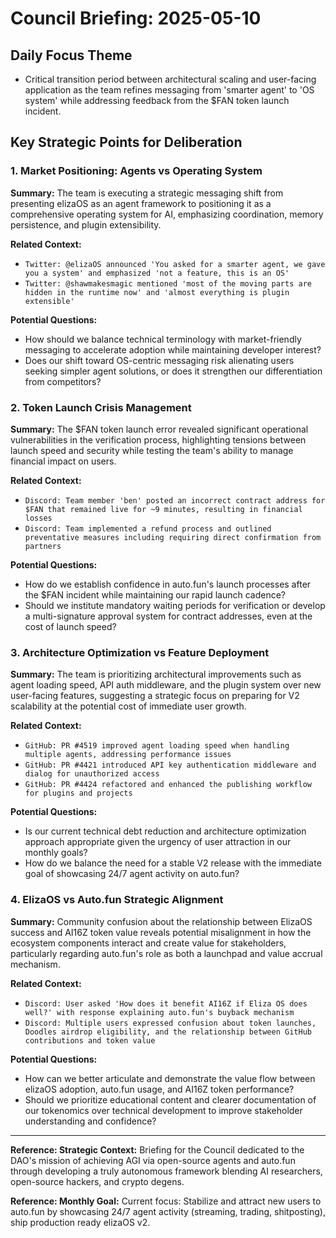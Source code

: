 # Council Briefing: 2025-05-10

## Daily Focus Theme

- Critical transition period between architectural scaling and user-facing application as the team refines messaging from 'smarter agent' to 'OS system' while addressing feedback from the $FAN token launch incident.

## Key Strategic Points for Deliberation

### 1. Market Positioning: Agents vs Operating System

**Summary:** The team is executing a strategic messaging shift from presenting elizaOS as an agent framework to positioning it as a comprehensive operating system for AI, emphasizing coordination, memory persistence, and plugin extensibility.

**Related Context:**
- `Twitter: @elizaOS announced 'You asked for a smarter agent, we gave you a system' and emphasized 'not a feature, this is an OS'`
- `Twitter: @shawmakesmagic mentioned 'most of the moving parts are hidden in the runtime now' and 'almost everything is plugin extensible'`

**Potential Questions:**
- How should we balance technical terminology with market-friendly messaging to accelerate adoption while maintaining developer interest?
- Does our shift toward OS-centric messaging risk alienating users seeking simpler agent solutions, or does it strengthen our differentiation from competitors?

### 2. Token Launch Crisis Management

**Summary:** The $FAN token launch error revealed significant operational vulnerabilities in the verification process, highlighting tensions between launch speed and security while testing the team's ability to manage financial impact on users.

**Related Context:**
- `Discord: Team member 'ben' posted an incorrect contract address for $FAN that remained live for ~9 minutes, resulting in financial losses`
- `Discord: Team implemented a refund process and outlined preventative measures including requiring direct confirmation from partners`

**Potential Questions:**
- How do we establish confidence in auto.fun's launch processes after the $FAN incident while maintaining our rapid launch cadence?
- Should we institute mandatory waiting periods for verification or develop a multi-signature approval system for contract addresses, even at the cost of launch speed?

### 3. Architecture Optimization vs Feature Deployment

**Summary:** The team is prioritizing architectural improvements such as agent loading speed, API auth middleware, and the plugin system over new user-facing features, suggesting a strategic focus on preparing for V2 scalability at the potential cost of immediate user growth.

**Related Context:**
- `GitHub: PR #4519 improved agent loading speed when handling multiple agents, addressing performance issues`
- `GitHub: PR #4421 introduced API key authentication middleware and dialog for unauthorized access`
- `GitHub: PR #4424 refactored and enhanced the publishing workflow for plugins and projects`

**Potential Questions:**
- Is our current technical debt reduction and architecture optimization approach appropriate given the urgency of user attraction in our monthly goals?
- How do we balance the need for a stable V2 release with the immediate goal of showcasing 24/7 agent activity on auto.fun?

### 4. ElizaOS vs Auto.fun Strategic Alignment

**Summary:** Community confusion about the relationship between ElizaOS success and AI16Z token value reveals potential misalignment in how the ecosystem components interact and create value for stakeholders, particularly regarding auto.fun's role as both a launchpad and value accrual mechanism.

**Related Context:**
- `Discord: User asked 'How does it benefit AI16Z if Eliza OS does well?' with response explaining auto.fun's buyback mechanism`
- `Discord: Multiple users expressed confusion about token launches, Doodles airdrop eligibility, and the relationship between GitHub contributions and token value`

**Potential Questions:**
- How can we better articulate and demonstrate the value flow between elizaOS adoption, auto.fun usage, and AI16Z token performance?
- Should we prioritize educational content and clearer documentation of our tokenomics over technical development to improve stakeholder understanding and confidence?

---
**Reference: Strategic Context:** Briefing for the Council dedicated to the DAO's mission of achieving AGI via open-source agents and auto.fun through developing a truly autonomous framework blending AI researchers, open-source hackers, and crypto degens.

**Reference: Monthly Goal:** Current focus: Stabilize and attract new users to auto.fun by showcasing 24/7 agent activity (streaming, trading, shitposting), ship production ready elizaOS v2.